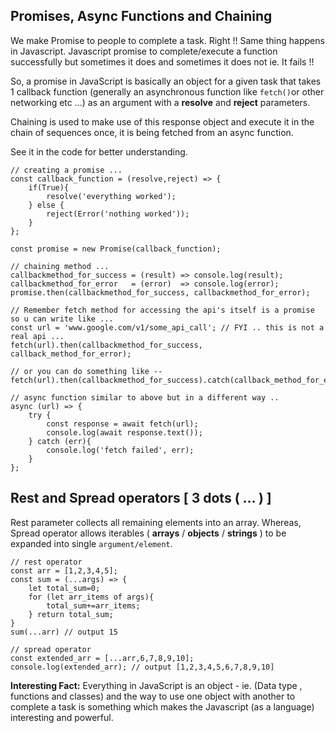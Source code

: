 


## Promises, Async Functions and Chaining

We make Promise to people to complete a task. Right !! 
Same thing happens in Javascript. 
Javascript promise to complete/execute a function successfully but sometimes it does and sometimes it does not ie. It  fails !!  

So, a promise in JavaScript is  basically an object for a given task that takes 1 callback function 
(generally an asynchronous function like `fetch()`or other networking etc …) as an argument with a **resolve** and **reject** parameters. 

Chaining is used to make use of this response object and execute it 
in the chain of sequences once, it is being fetched from an async function. 

See it in the code for better understanding.

```
// creating a promise ... 
const callback_function = (resolve,reject) => {
    if(True){       
        resolve('everything worked');
    } else {
        reject(Error('nothing worked'));
    }
};

const promise = new Promise(callback_function); 

// chaining method ...
callbackmethod_for_success = (result) => console.log(result);
callbackmethod_for_error   = (error)  => console.log(error);
promise.then(callbackmethod_for_success, callbackmethod_for_error);

// Remember fetch method for accessing the api's itself is a promise so u can write like ... 
const url = 'www.google.com/v1/some_api_call'; // FYI .. this is not a real api ...  
fetch(url).then(callbackmethod_for_success, callback_method_for_error);

// or you can do something like -- 
fetch(url).then(callbackmethod_for_success).catch(callback_method_for_error)

// async function similar to above but in a different way .. 
async (url) => { 
    try { 
        const response = await fetch(url); 
        console.log(await response.text());
    } catch (err){
        console.log('fetch failed', err);
    }
};
```



## Rest and Spread operators [ 3 dots ( … ) ]

Rest parameter collects all remaining elements into an array. 
Whereas, Spread operator allows iterables ( **arrays** / **objects** / **strings** ) to be expanded into single `argument/element`.

```
// rest operator 
const arr = [1,2,3,4,5];
const sum = (...args) => {
    let total_sum=0; 
    for (let arr_items of args){
        total_sum+=arr_items;
    } return total_sum;
} 
sum(...arr) // output 15

// spread operator  
const extended_arr = [...arr,6,7,8,9,10];
console.log(extended_arr); // output [1,2,3,4,5,6,7,8,9,10]
```

**Interesting Fact:** 
Everything in JavaScript is an object - ie. (Data type , functions and  classes) 
and the way to use one object with another to complete a task is something which makes the Javascript (as a language) interesting and powerful. 
